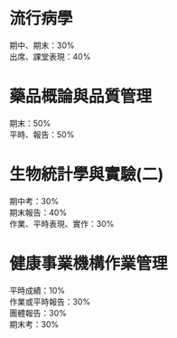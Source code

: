 流行病學
===
期中、期末：30%  
出席、課堂表現：40%
  
藥品概論與品質管理
===
期末：50%   
平時、報告：50%
  
生物統計學與實驗(二)
===
期中考：30%  
期末報告：40%  
作業、平時表現、實作：30%  

健康事業機構作業管理
===
平時成績：10%  
作業或平時報告：30%  
團體報告：30%  
期末考：30%  
